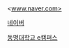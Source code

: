 # 

<www.naver.com>

[네이버](https://www.naver.com)

[동명대학교 e캠퍼스](https://ecampus.tu.ac.kr "여기를 클릭하면 다음으로 넘어가요")
